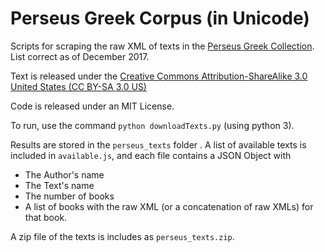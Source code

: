 # Perseus Greek Corpus (in Unicode)

Scripts for scraping the raw XML of texts in the [Perseus Greek Collection](http://www.perseus.tufts.edu/hopper/collection?collection=Perseus:collection:Greco-Roman). List correct as of December 2017.

Text is released under the [Creative Commons Attribution-ShareAlike 3.0 United States (CC BY-SA 3.0 US)](https://creativecommons.org/licenses/by-sa/3.0/us/)

Code is released under an MIT License. 

To run, use the command `python downloadTexts.py` (using python 3).

Results are stored in the `perseus_texts` folder . A list of available texts is included in `available.js`, and each file contains a JSON Object with
- The Author's name
- The Text's name
- The number of books
- A list of books with the raw XML (or a concatenation of raw XMLs) for that book.

A zip file of the texts is includes as `perseus_texts.zip`.
